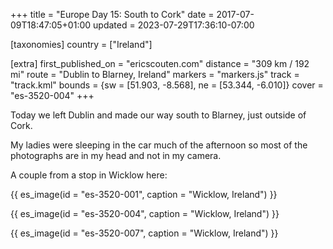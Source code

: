 +++
title = "Europe Day 15: South to Cork"
date = 2017-07-09T18:47:05+01:00
updated = 2023-07-29T17:36:10-07:00

[taxonomies]
country = ["Ireland"]

[extra]
first_published_on = "ericscouten.com"
distance = "309 km / 192 mi"
route = "Dublin to Blarney, Ireland"
markers = "markers.js"
track = "track.kml"
bounds = {sw = [51.903, -8.568], ne = [53.344, -6.010]}
cover = "es-3520-004"
+++

Today we left Dublin and made our way south to Blarney, just outside of Cork.

<!-- more -->

My ladies were sleeping in the car much of the afternoon so most of the photographs are in my head and not in my camera.

A couple from a stop in Wicklow here:

{{ es_image(id = "es-3520-001", caption = "Wicklow, Ireland") }}

{{ es_image(id = "es-3520-004", caption = "Wicklow, Ireland") }}

{{ es_image(id = "es-3520-007", caption = "Wicklow, Ireland") }}
